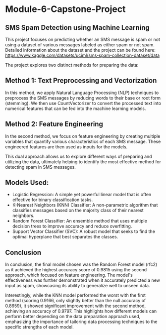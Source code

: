 # Module-6-Capstone-Project
## SMS Spam Detection using Machine Learning
This project focuses on predicting whether an SMS message is spam or not using a dataset of various messages labeled as either spam or not spam. Detailed information about the dataset and the project can be found here: https://www.kaggle.com/datasets/uciml/sms-spam-collection-dataset/data

The project explores two distinct methods for preparing the data:

## Method 1: Text Preprocessing and Vectorization
In this method, we apply Natural Language Processing (NLP) techniques to preprocess the SMS messages by reducing words to their base or root form (stemming). We then use CountVectorizer to convert the processed text into numerical features that can be fed into the machine learning models.

## Method 2: Feature Engineering
In the second method, we focus on feature engineering by creating multiple variables that quantify various characteristics of each SMS message. These engineered features are then used as inputs for the models.

This dual approach allows us to explore different ways of preparing and utilizing the data, ultimately helping to identify the most effective method for detecting spam in SMS messages.

## Models Used:
- Logistic Regression: A simple yet powerful linear model that is often effective for binary classification tasks.
- K-Nearest Neighbors (KNN) Classifier: A non-parametric algorithm that classifies messages based on the majority class of their nearest neighbors.
- Random Forest Classifier: An ensemble method that uses multiple decision trees to improve accuracy and reduce overfitting.
- Support Vector Classifier (SVC): A robust model that seeks to find the optimal hyperplane that best separates the classes.

## Conclusion
In conclusion, the final model chosen was the Random Forest model (rfc2) as it achieved the highest accuracy score of 0.9815 using the second approach, which focused on feature engineering. The model's effectiveness was further demonstrated when it accurately predicted a new input as spam, showcasing its ability to generalize well to unseen data. 

Interestingly, while the KNN model performed the worst with the first method (scoring 0.9166, only slightly better than the null accuracy of 0.8659), it showed significant improvement with the second method, achieving an accuracy of 0.9797. This highlights how different models can perform better depending on the data preparation approach used, emphasizing the importance of tailoring data processing techniques to the specific strengths of each model.
